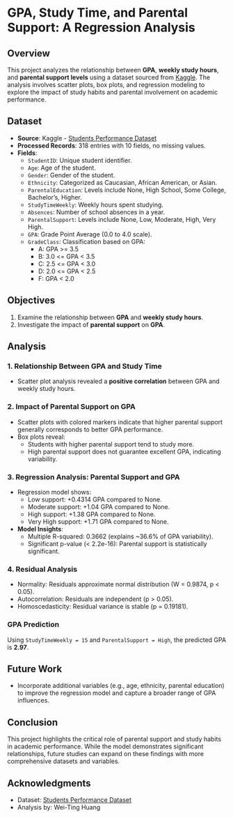 # GPA, Study Time, and Parental Support: A Regression Analysis

## Overview
This project analyzes the relationship between **GPA**, **weekly study hours**, and **parental support levels** using a dataset sourced from [Kaggle](https://www.kaggle.com/datasets/rabieelkharoua/students-performance-dataset). The analysis involves scatter plots, box plots, and regression modeling to explore the impact of study habits and parental involvement on academic performance.

## Dataset
- **Source**: Kaggle - [Students Performance Dataset](Student_Performance_Data_updated.csv)
- **Processed Records**: 318 entries with 10 fields, no missing values.
- **Fields**:
  - `StudentID`: Unique student identifier.
  - `Age`: Age of the student.
  - `Gender`: Gender of the student.
  - `Ethnicity`: Categorized as Caucasian, African American, or Asian.
  - `ParentalEducation`: Levels include None, High School, Some College, Bachelor’s, Higher.
  - `StudyTimeWeekly`: Weekly hours spent studying.
  - `Absences`: Number of school absences in a year.
  - `ParentalSupport`: Levels include None, Low, Moderate, High, Very High.
  - `GPA`: Grade Point Average (0.0 to 4.0 scale).
  - `GradeClass`: Classification based on GPA:
    - A: GPA >= 3.5
    - B: 3.0 <= GPA < 3.5
    - C: 2.5 <= GPA < 3.0
    - D: 2.0 <= GPA < 2.5
    - F: GPA < 2.0

## Objectives
1. Examine the relationship between **GPA** and **weekly study hours**.
2. Investigate the impact of **parental support** on **GPA**.

## Analysis
### 1. Relationship Between GPA and Study Time
- Scatter plot analysis revealed a **positive correlation** between GPA and weekly study hours.

### 2. Impact of Parental Support on GPA
- Scatter plots with colored markers indicate that higher parental support generally corresponds to better GPA performance.
- Box plots reveal:
  - Students with higher parental support tend to study more.
  - High parental support does not guarantee excellent GPA, indicating variability.

### 3. Regression Analysis: Parental Support and GPA
- Regression model shows:
  - Low support: +0.4314 GPA compared to None.
  - Moderate support: +1.04 GPA compared to None.
  - High support: +1.38 GPA compared to None.
  - Very High support: +1.71 GPA compared to None.
- **Model Insights**:
  - Multiple R-squared: 0.3662 (explains ~36.6% of GPA variability).
  - Significant p-value (< 2.2e-16): Parental support is statistically significant.

### 4. Residual Analysis
- Normality: Residuals approximate normal distribution (W = 0.9874, p < 0.05).
- Autocorrelation: Residuals are independent (p > 0.05).
- Homoscedasticity: Residual variance is stable (p = 0.19181).

### GPA Prediction
Using `StudyTimeWeekly = 15` and `ParentalSupport = High`, the predicted GPA is **2.97**.

## Future Work
- Incorporate additional variables (e.g., age, ethnicity, parental education) to improve the regression model and capture a broader range of GPA influences.

## Conclusion
This project highlights the critical role of parental support and study habits in academic performance. While the model demonstrates significant relationships, future studies can expand on these findings with more comprehensive datasets and variables.

## Acknowledgments
- Dataset: [Students Performance Dataset](Student_Performance_Data_updated.csv)
- Analysis by: Wei-Ting Huang
